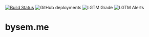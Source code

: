 [![Build Status](https://travis-ci.org/semspanhaak/sems.dev.svg?branch=master)](https://travis-ci.org/semspanhaak/sems.dev)
![GitHub deployments](https://img.shields.io/github/deployments/semspanhaak/sems.dev/github-pages?label=deployment)
![LGTM Grade](https://img.shields.io/lgtm/grade/javascript/github/semspanhaak/sems.dev)
![LGTM Alerts](https://img.shields.io/lgtm/alerts/github/semspanhaak/sems.dev)
# bysem.me
